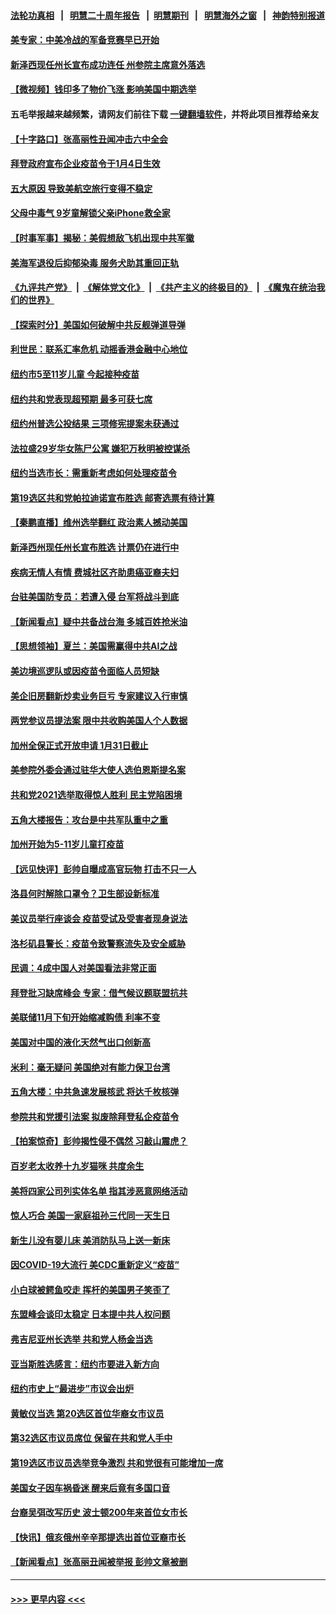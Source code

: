 #### [法轮功真相](https://github.com/gfw-breaker/truth/blob/master/README.md?t=0) &nbsp;&nbsp;|&nbsp;&nbsp; [明慧二十周年报告](https://github.com/gfw-breaker/mh-reports/blob/master/README.md?t=0) &nbsp;&nbsp;|&nbsp;&nbsp;[明慧期刊](https://github.com/gfw-breaker/mh-qikan) &nbsp;&nbsp;|&nbsp;&nbsp; [明慧海外之窗](https://github.com/gfw-breaker/mh-news/blob/master/README.md?t=0) &nbsp;&nbsp;|&nbsp;&nbsp; [神韵特别报道](https://github.com/gfw-breaker/mh-news/blob/master/shenyun.md?t=0)
#### [美专家：中美冷战的军备竞赛早已开始](../pages/nsc412/n13352157.md?t=11050001) 
#### [新泽西现任州长宣布成功连任 州参院主席意外落选](../pages/nsc412/n13351795.md?t=11050001) 
#### [【微视频】钱印多了物价飞涨 影响美国中期选举](../pages/nsc412/n13351932.md?t=11050001) 
#### 五毛举报越来越频繁，请网友们前往下载 [一键翻墙软件](https://github.com/gfw-breaker/ssr-accounts)，并将此项目推荐给亲友
#### [【十字路口】张高丽性丑闻冲击六中全会](../pages/nsc412/n13352998.md?t=11050001) 
#### [拜登政府宣布企业疫苗令于1月4日生效](../pages/nsc412/n13353492.md?t=11050001) 
#### [五大原因 导致美航空旅行变得不稳定](../pages/nsc412/n13352093.md?t=11050001) 
#### [父母中毒气 9岁童解锁父亲iPhone救全家](../pages/nsc412/n13352726.md?t=11050001) 
#### [【时事军事】揭秘：美假想敌飞机出现中共军徽](../pages/nsc412/n13351304.md?t=11050001) 
#### [美海军退役后抑郁染毒 服务犬助其重回正轨](../pages/nsc412/n13353022.md?t=11050001) 
#### [《九评共产党》](https://github.com/begood0513/9ping.md/blob/master/README.md) &nbsp;|&nbsp; [《解体党文化》](../../../../jtdwh.md/blob/master/README.md)  &nbsp;|&nbsp; [《共产主义的终极目的》](../../../../gczydzjmd.md/blob/master/README.md) &nbsp;|&nbsp; [《魔鬼在统治我们的世界》](../../../../mgztzwmdsj.md/blob/master/README.md) 
#### [【探索时分】美国如何破解中共反舰弹道导弹](../pages/nsc412/n13351339.md?t=11050001) 
#### [利世民：联系汇率危机 动摇香港金融中心地位](../pages/nsc412/n13352743.md?t=11050001) 
#### [纽约市5至11岁儿童 今起接种疫苗](../pages/nsc412/n13352255.md?t=11050001) 
#### [纽约共和党表现超预期 最多可获七席](../pages/nsc412/n13352263.md?t=11050001) 
#### [纽约州普选公投结果 三项修宪提案未获通过](../pages/nsc412/n13352240.md?t=11050001) 
#### [法拉盛29岁华女陈尸公寓 嫌犯万秋明被控谋杀](../pages/nsc412/n13352281.md?t=11050001) 
#### [纽约当选市长：需重新考虑如何处理疫苗令](../pages/nsc412/n13351719.md?t=11050001) 
#### [第19选区共和党帕拉迪诺宣布胜选  邮寄选票有待计算](../pages/nsc412/n13352274.md?t=11050001) 
#### [【秦鹏直播】维州选举翻红 政治素人撼动美国](../pages/nsc412/n13351752.md?t=11050001) 
#### [新泽西州现任州长宣布胜选 计票仍在进行中](../pages/nsc412/n13351954.md?t=11050001) 
#### [疾病无情人有情 费城社区齐助患癌亚裔夫妇](../pages/nsc412/n13352346.md?t=11050001) 
#### [台驻美国防专员：若遭入侵 台军将战斗到底](../pages/nsc412/n13351876.md?t=11050001) 
#### [【新闻看点】疑中共备战台海 多城百姓抢米油](../pages/nsc412/n13351564.md?t=11050001) 
#### [【思想领袖】夏兰：美国需赢得中共AI之战](../pages/nsc412/n13334125.md?t=11050001) 
#### [美边境巡逻队或因疫苗令面临人员短缺](../pages/nsc412/n13352010.md?t=11050001) 
#### [美企旧房翻新炒卖业务巨亏 专家建议入行审慎](../pages/nsc412/n13351992.md?t=11050001) 
#### [两党参议员提法案 限中共收购美国人个人数据](../pages/nsc412/n13351924.md?t=11050001) 
#### [加州全保正式开放申请 1月31日截止](../pages/nsc412/n13351931.md?t=11050001) 
#### [美参院外委会通过驻华大使人选伯恩斯提名案](../pages/nsc412/n13351647.md?t=11050001) 
#### [共和党2021选举取得惊人胜利 民主党陷困境](../pages/nsc412/n13351803.md?t=11050001) 
#### [五角大楼报告：攻台是中共军队重中之重](../pages/nsc412/n13351726.md?t=11050001) 
#### [加州开始为5-11岁儿童打疫苗](../pages/nsc412/n13351776.md?t=11050001) 
#### [【远见快评】彭帅自曝成高官玩物 打击不只一人](../pages/nsc412/n13351722.md?t=11050001) 
#### [洛县何时解除口罩令？卫生部设新标准](../pages/nsc412/n13351763.md?t=11050001) 
#### [美议员举行座谈会 疫苗受试及受害者现身说法](../pages/nsc412/n13351678.md?t=11050001) 
#### [洛杉矶县警长：疫苗令致警察流失及安全威胁](../pages/nsc412/n13351342.md?t=11050001) 
#### [民调：4成中国人对美国看法非常正面](../pages/nsc412/n13351455.md?t=11050001) 
#### [拜登批习缺席峰会 专家：借气候议题联盟抗共](../pages/nsc412/n13351162.md?t=11050001) 
#### [美联储11月下旬开始缩减购债 利率不变](../pages/nsc412/n13351398.md?t=11050001) 
#### [美国对中国的液化天然气出口创新高](../pages/nsc412/n13351273.md?t=11050001) 
#### [米利：毫无疑问 美国绝对有能力保卫台湾](../pages/nsc412/n13351193.md?t=11050001) 
#### [五角大楼：中共急速发展核武 将达千枚核弹](../pages/nsc412/n13351332.md?t=11050001) 
#### [参院共和党援引法案 拟废除拜登私企疫苗令](../pages/nsc412/n13350850.md?t=11050001) 
#### [【拍案惊奇】彭帅揭性侵不偶然 习敲山震虎？](../pages/nsc412/n13350792.md?t=11050001) 
#### [百岁老太收养十九岁猫咪 共度余生](../pages/nsc412/n13350542.md?t=11050001) 
#### [美将四家公司列实体名单 指其涉恶意网络活动](../pages/nsc412/n13351126.md?t=11050001) 
#### [惊人巧合 美国一家庭祖孙三代同一天生日](../pages/nsc412/n13350379.md?t=11050001) 
#### [新生儿没有婴儿床 美消防队马上送一新床](../pages/nsc412/n13350008.md?t=11050001) 
#### [因COVID-19大流行 美CDC重新定义“疫苗”](../pages/nsc412/n13350674.md?t=11050001) 
#### [小白球被鳄鱼咬走 挥杆的美国男子笑歪了](../pages/nsc412/n13350110.md?t=11050001) 
#### [东盟峰会谈印太稳定 日本提中共人权问题](../pages/nsc412/n13346455.md?t=11050001) 
#### [弗吉尼亚州长选举 共和党人杨金当选](../pages/nsc412/n13349800.md?t=11050001) 
#### [亚当斯胜选感言：纽约市要进入新方向](../pages/nsc412/n13349581.md?t=11050001) 
#### [纽约市史上“最进步”市议会出炉](../pages/nsc412/n13349626.md?t=11050001) 
#### [黄敏仪当选 第20选区首位华裔女市议员](../pages/nsc412/n13349632.md?t=11050001) 
#### [第32选区市议员席位  保留在共和党人手中](../pages/nsc412/n13349592.md?t=11050001) 
#### [第19选区市议员选举竞争激烈  共和党很有可能增加一席](../pages/nsc412/n13349603.md?t=11050001) 
#### [美国女子因车祸昏迷 醒来后竟有多国口音](../pages/nsc412/n13349480.md?t=11050001) 
#### [台裔吴弭改写历史 波士顿200年来首位女市长](../pages/nsc412/n13349364.md?t=11050001) 
#### [【快讯】俄亥俄州辛辛那提选出首位亚裔市长](../pages/nsc412/n13349255.md?t=11050001) 
#### [【新闻看点】张高丽丑闻被举报 彭帅文章被删](../pages/nsc412/n13348879.md?t=11050001) 

----
#### [ >>> 更早内容 <<< ](../indexes/nsc412-earlier.md)
